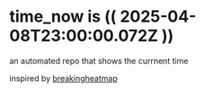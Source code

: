 # time_now is (( 2025-04-08T23:00:00.072Z ))

an automated repo that shows the currnent time

inspired by [breakingheatmap](https://github.com/breakingheatmap/breakingheatmap)